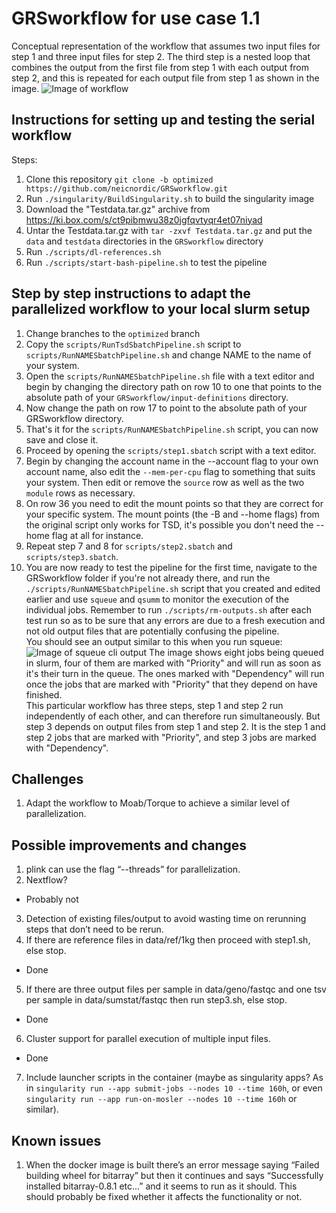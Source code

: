 # GRSworkflow for use case 1.1

Conceptual representation of the workflow that assumes two input files for step 1 and three input files for step 2. The third step is a nested loop that combines the output from the first file from step 1 with each output from step 2, and this is repeated for each output file from step 1 as shown in the image.
![Image of workflow](https://raw.githubusercontent.com/neicnordic/GRSworkflow/optimized/.GRSworkflowDAG.png)


## Instructions for setting up and testing the serial workflow  
Steps:  
1. Clone this repository `git clone -b optimized https://github.com/neicnordic/GRSworkflow.git`  
2. Run `./singularity/BuildSingularity.sh` to build the singularity image
3. Download the "Testdata.tar.gz" archive from https://ki.box.com/s/ct9pibmwu38z0jgfqvtyqr4et07niyad  
4. Untar the Testdata.tar.gz with `tar -zxvf Testdata.tar.gz` and put the `data` and `testdata` directories in the `GRSworkflow` directory  
5. Run `./scripts/dl-references.sh`
6. Run `./scripts/start-bash-pipeline.sh` to test the pipeline

## Step by step instructions to adapt the parallelized workflow to your local slurm setup  
1. Change branches to the `optimized` branch  
2. Copy the `scripts/RunTsdSbatchPipeline.sh` script to `scripts/RunNAMESbatchPipeline.sh` and change NAME to the name of your system.  
3. Open the `scripts/RunNAMESbatchPipeline.sh` file with a text editor and begin by changing the directory path on row 10 to one that points to the absolute path of your `GRSworkflow/input-definitions` directory.  
4. Now change the path on row 17 to point to the absolute path of your GRSworkflow directory.  
5. That's it for the `scripts/RunNAMESbatchPipeline.sh` script, you can now save and close it.  
6. Proceed by opening the `scripts/step1.sbatch` script with a text editor.  
7. Begin by changing the account name in the --account flag to your own account name, also edit the `--mem-per-cpu` flag to something that suits your system. Then edit or remove the `source` row as well as the two `module` rows as necessary.  
8. On row 36 you need to edit the mount points so that they are correct for your specific system. The mount points (the -B and --home flags) from the original script only works for TSD, it's possible you don't need the --home flag at all for instance.  
9. Repeat step 7 and 8 for `scripts/step2.sbatch` and `scripts/step3.sbatch`.  
10. You are now ready to test the pipeline for the first time, navigate to the GRSworkflow folder if you're not already there, and run the `./scripts/RunNAMESbatchPipeline.sh` script that you created and edited earlier and use `squeue` and `qsumm` to monitor the execution of the individual jobs. Remember to run `./scripts/rm-outputs.sh` after each test run so as to be sure that any errors are due to a fresh execution and not old output files that are potentially confusing the pipeline.  
You should see an output similar to this when you run squeue:  
![Image of squeue cli output](https://github.com/neicnordic/GRSworkflow/blob/optimized/.squeue.png)
The image shows eight jobs being queued in slurm, four of them are marked with "Priority" and will run as soon as it's their turn in the queue. The ones marked with "Dependency" will run once the jobs that are marked with "Priority" that they depend on have finished.  
This particular workflow has three steps, step 1 and step 2 run independently of each other, and can therefore run simultaneously. But step 3 depends on output files from step 1 and step 2. It is the step 1 and step 2 jobs that are marked with "Priority", and step 3 jobs are marked with "Dependency".  

## Challenges
1. Adapt the workflow to Moab/Torque to achieve a similar level of parallelization.

## Possible improvements and changes
1. plink can use the flag “--threads” for parallelization.  
2. Nextflow?  
 * Probably not

3. Detection of existing files/output to avoid wasting time on rerunning steps that don’t need to be rerun.  
4. If there are reference files in data/ref/1kg then proceed with step1.sh, else stop.  
 * Done  

5. If there are three output files per sample in data/geno/fastqc and one tsv per sample in data/sumstat/fastqc then run step3.sh, else stop.  
 * Done

6. Cluster support for parallel execution of multiple input files.  
 * Done

7. Include launcher scripts in the container (maybe as singularity apps? As in `singularity run --app submit-jobs --nodes 10 --time 160h`, or even `singularity run --app run-on-mosler --nodes 10 --time 160h` or similar).  

## Known issues
1. When the docker image is built there’s an error message saying “Failed building wheel for bitarray” but then it continues and says “Successfully installed bitarray-0.8.1 etc...” and it seems to run as it should. This should probably be fixed whether it affects the functionality or not.
